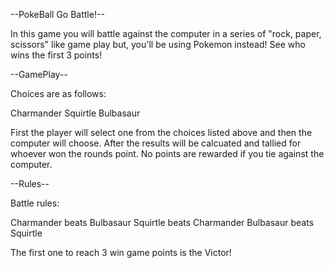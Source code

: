 --PokeBall Go Battle!--

In this game you will battle against the computer in a series of "rock, paper, scissors" like game play but, you'll be using Pokemon instead! See who wins the first 3 points!

--GamePlay--

Choices are as follows:

Charmander
Squirtle
Bulbasaur

First the player will select one from the choices listed above and then the computer will choose. After the results will be calcuated and tallied for whoever won the rounds point. No points are rewarded if you tie against the computer.

--Rules--

Battle rules:

Charmander beats Bulbasaur
Squirtle beats Charmander
Bulbasaur beats Squirtle

 The first one to reach 3 win game points is the Victor!
